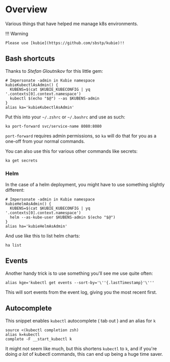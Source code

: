 # Overview

Various things that have helped me manage k8s environments.

!!! Warning

    Please use [kubie](https://github.com/sbstp/kubie)!!


## Bash shortcuts

Thanks to *Stefan Gloutnikov* for this little gem:

```shell 
# Impersonate -admin in Kubie namespace
kubieKubectlAsAdmin() {
  KUBENS=$(cat $KUBIE_KUBECONFIG | yq '.contexts[0].context.namespace')
  kubectl $(echo "$@") --as $KUBENS-admin
}
alias ka='kubieKubectlAsAdmin'
```

Put this into your `~/.zshrc` or `~/.bashrc` and use as such:

```shell
ka port-forward svc/service-name 8080:8080
```

`port-forward` requires admin permissions, so `ka` will do that for you as a one-off from your normal commands.

You can also use this for various other commands like secrets:

```shell
ka get secrets
```

### Helm

In the case of a helm deployment, you might have to use something slightly different:

```shell
# Impersonate -admin in Kubie namespace
kubieHelmAsAdmin() {
  KUBENS=$(cat $KUBIE_KUBECONFIG | yq '.contexts[0].context.namespace')
  helm --as-kube-user $KUBENS-admin $(echo "$@") 
}
alias ha='kubieHelmAsAdmin'
```

And use like this to list helm charts:

```shell
ha list 
```

## Events

Another handy trick is to use something you'll see me use quite often:

```shell
alias kge='kubectl get events --sort-by='\''{.lastTimestamp}'\'''
```

This will sort events from the event log, giving you the most recent first.


## Autocomplete

This snippet enables `kubectl` autocomplete ( tab out ) and an alias for `k`
```shell
source <(kubectl completion zsh)
alias k=kubectl
complete -F __start_kubectl k
```

It might not seem like much, but this shortens `kubectl` to `k`, and if you're doing *a lot* of kubectl commands, this
can end up being a huge time saver.

